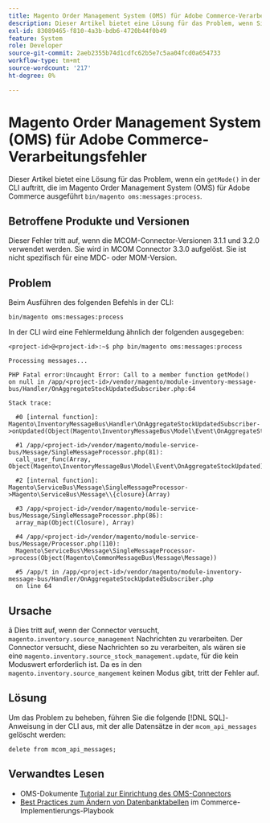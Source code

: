 ```yaml
---
title: Magento Order Management System (OMS) für Adobe Commerce-Verarbeitungsfehler
description: Dieser Artikel bietet eine Lösung für das Problem, wenn Sie einen „getMode()“-Fehler in der CLI erhalten, die „bin/magento oms:messages:process“ im Magento Order Management System (OMS) für Adobe Commerce ausführt.
exl-id: 83089465-f810-4a3b-bdb6-4720b44f0b49
feature: System
role: Developer
source-git-commit: 2aeb2355b74d1cdfc62b5e7c5aa04fcd0a654733
workflow-type: tm+mt
source-wordcount: '217'
ht-degree: 0%

---
```


# Magento Order Management System (OMS) für Adobe Commerce-Verarbeitungsfehler

Dieser Artikel bietet eine Lösung für das Problem, wenn ein `getMode()` in der CLI auftritt, die im Magento Order Management System (OMS) für Adobe Commerce ausgeführt `bin/magento oms:messages:process`.

## Betroffene Produkte und Versionen

Dieser Fehler tritt auf, wenn die MCOM-Connector-Versionen 3.1.1 und 3.2.0 verwendet werden. Sie wird in MCOM Connector 3.3.0 aufgelöst. Sie ist nicht spezifisch für eine MDC- oder MOM-Version.

## Problem

Beim Ausführen des folgenden Befehls in der CLI:

`bin/magento oms:messages:process`

In der CLI wird eine Fehlermeldung ähnlich der folgenden ausgegeben:

```
<project-id>@<project-id>:~$ php bin/magento oms:messages:process

Processing messages...

PHP Fatal error:Uncaught Error: Call to a member function getMode()
on null in /app/<project-id>/vendor/magento/module-inventory-message-bus/Handler/OnAggregateStockUpdatedSubscriber.php:64

Stack trace:

  #0 [internal function]: Magento\InventoryMessageBus\Handler\OnAggregateStockUpdatedSubscriber->onUpdated(Object(Magento\InventoryMessageBus\Model\Event\OnAggregateStockUpdated))

  #1 /app/<project-id>/vendor/magento/module-service-bus/Message/SingleMessageProcessor.php(81):
  call_user_func(Array, Object(Magento\InventoryMessageBus\Model\Event\OnAggregateStockUpdated))

  #2 [internal function]: Magento\ServiceBus\Message\SingleMessageProcessor->Magento\ServiceBus\Message\\{closure}(Array)

  #3 /app/<project-id>/vendor/magento/module-service-bus/Message/SingleMessageProcessor.php(86):
  array_map(Object(Closure), Array)

  #4 /app/<project-id>/vendor/magento/module-service-bus/Message/Processor.php(110):
  Magento\ServiceBus\Message\SingleMessageProcessor->process(Object(Magento\CommonMessageBus\Message\Message))

  #5 /app/t in /app/<project-id>/vendor/magento/module-inventory-message-bus/Handler/OnAggregateStockUpdatedSubscriber.php
  on line 64
```

## Ursache

â
Dies tritt auf, wenn der Connector versucht, `magento.inventory.source_management` Nachrichten zu verarbeiten. Der Connector versucht, diese Nachrichten so zu verarbeiten, als wären sie eine `magento.inventory.source_stock_management.update`, für die kein Moduswert erforderlich ist. Da es in den `magento.inventory.source_mangement` keinen Modus gibt, tritt der Fehler auf.

## Lösung

Um das Problem zu beheben, führen Sie die folgende [!DNL SQL]-Anweisung in der CLI aus, mit der alle Datensätze in der `mcom_api_messages` gelöscht werden:

`delete from mcom_api_messages;`

## Verwandtes Lesen

* OMS-Dokumente [Tutorial zur Einrichtung des OMS-Connectors](https://commerce-docs.github.io/oms-documentation-archive/integration/connector/setup-tutorial/)
* [Best Practices zum Ändern von Datenbanktabellen](https://experienceleague.adobe.com/en/docs/commerce-operations/implementation-playbook/best-practices/development/modifying-core-and-third-party-tables#why-adobe-recommends-avoiding-modifications) im Commerce-Implementierungs-Playbook
